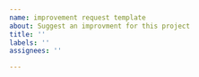 ```yaml
---
name: improvement request template
about: Suggest an improvment for this project
title: ''
labels: ''
assignees: ''

---
```

